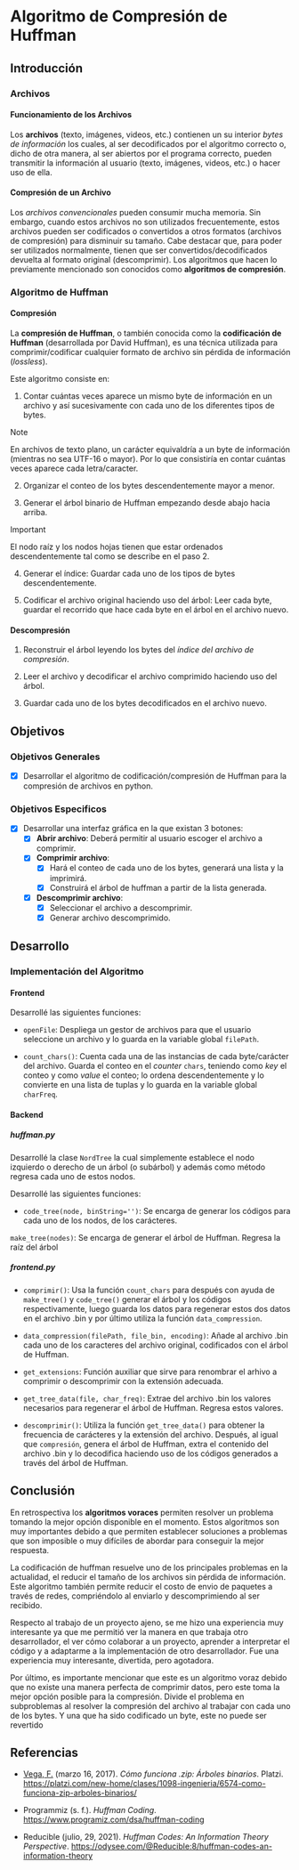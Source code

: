 # Algoritmo de Compresión de Huffman

## Introducción

### Archivos

#### Funcionamiento de los Archivos

Los **archivos** (texto, imágenes, videos, etc.) contienen un su interior _bytes de información_ los cuales, al ser decodificados por el algoritmo correcto o, dicho de otra manera, al ser abiertos por el programa correcto, pueden transmitir la información al usuario (texto, imágenes, videos, etc.) o hacer uso de ella.

#### Compresión de un Archivo

Los _archivos convencionales_ pueden consumir mucha memoria. Sin embargo, cuando estos archivos no son utilizados frecuentemente, estos archivos pueden ser codificados o convertidos a otros formatos (archivos de compresión) para disminuir su tamaño. Cabe destacar que, para poder ser utilizados normalmente, tienen que ser convertidos/decodificados devuelta al formato original (descomprimir). Los algoritmos que hacen lo previamente mencionado son conocidos como **algoritmos de compresión**.

### Algoritmo de Huffman

#### Compresión

La **compresión de Huffman**, o también conocida como la **codificación de Huffman** (desarrollada por David Huffman), es una técnica utilizada para comprimir/codificar cualquier formato de archivo sin pérdida de información (_lossless_).

Este algoritmo consiste en:

1. Contar cuántas veces aparece un mismo byte de información en un archivo y así sucesivamente con cada uno de los diferentes tipos de bytes.

> [!NOTE]
>
> En archivos de texto plano, un carácter equivaldría a un byte de información (mientras no sea UTF-16 o mayor). Por lo que consistiría en contar cuántas veces aparece cada letra/caracter.

2. Organizar el conteo de los bytes descendentemente mayor a menor.

3. Generar el árbol binario de Huffman empezando desde abajo hacia arriba.

> [!IMPORTANT]
>
> El nodo raíz y los nodos hojas tienen que estar ordenados descendentemente tal como se describe en el paso 2.

4. Generar el índice: Guardar cada uno de los tipos de bytes descendentemente.

5. Codificar el archivo original haciendo uso del árbol: Leer cada byte, guardar el recorrido que hace cada byte en el árbol en el archivo nuevo.

#### Descompresión

1. Reconstruir el árbol leyendo los bytes del _índice del archivo de compresión_.

2. Leer el archivo y decodificar el archivo comprimido haciendo uso del árbol.

3. Guardar cada uno de los bytes decodificados en el archivo nuevo.

## Objetivos

### Objetivos Generales

- [x] Desarrollar el algoritmo de codificación/compresión de Huffman para la compresión de archivos en python.

### Objetivos Especificos

- [x] Desarrollar una interfaz gráfica en la que existan 3 botones:
  - [x] **Abrir archivo**: Deberá permitir al usuario escoger el archivo a comprimir.
  - [x] **Comprimir archivo**:
    - [x] Hará el conteo de cada uno de los bytes, generará una lista y la imprimirá.
    - [x] Construirá el árbol de huffman a partir de la lista generada.
  - [x] **Descomprimir archivo**:
    - [x] Seleccionar el archivo a descomprimir.
    - [x] Generar archivo descomprimido.

## Desarrollo

### Implementación del Algoritmo

#### Frontend

Desarrollé las siguientes funciones:

- `openFile`: Despliega un gestor de archivos para que el usuario seleccione un archivo y lo guarda en la variable global `filePath`.

- `count_chars()`: Cuenta cada una de las instancias de cada byte/carácter del archivo. Guarda el conteo en el _counter_ `chars`, teniendo como _key_ el conteo y como _value_ el conteo; lo ordena descendentemente y lo convierte en una lista de tuplas y lo guarda en la variable global `charFreq`.

#### Backend

##### huffman.py

Desarrollé la clase `NordTree` la cual simplemente establece el nodo izquierdo o derecho de un árbol (o subárbol) y además como método regresa cada uno de estos nodos.

Desarrollé las siguientes funciones:

- `code_tree(node, binString='')`: Se encarga de generar los códigos para cada uno de los nodos, de los carácteres.

`make_tree(nodes)`: Se encarga de generar el árbol de Huffman. Regresa la raíz del árbol

##### frontend.py

- `comprimir()`: Usa la función `count_chars` para después con ayuda de `make_tree()` y `code_tree()` generar el árbol y los códigos respectivamente, luego guarda los datos para regenerar estos dos datos en el archivo .bin y por último utiliza la función `data_compression`.

- `data_compression(filePath, file_bin, encoding)`: Añade al archivo .bin cada uno de los caracteres del archivo original, codificados con el árbol de Huffman.

- `get_extensions`: Función auxiliar que sirve para renombrar el arhivo a comprimir o descomprimir con la extensión adecuada.

- `get_tree_data(file, char_freq)`: Extrae del archivo .bin los valores necesarios para regenerar el árbol de Huffman. Regresa estos valores.

- `descomprimir()`: Utiliza la función `get_tree_data()` para obtener la frecuencia de carácteres y la extensión del archivo. Después, al igual que `compresión`, genera el árbol de Huffman, extra el contenido del archivo .bin y lo decodifica haciendo uso de los códigos generados a través del árbol de Huffman.

## Conclusión

En retrospectiva los **algoritmos voraces** permiten resolver un problema tomando la mejor opción disponible en el momento. Estos algoritmos son muy importantes debido a que permiten establecer soluciones a problemas que son imposible o muy difíciles de abordar para conseguir la mejor respuesta.

La codificación de huffman resuelve uno de los principales problemas en la actualidad, el reducir el tamaño de los archivos sin pérdida de información. Este algoritmo también permite reducir el costo de envio de paquetes a través de redes, compriéndolo al enviarlo y descomprimiendo al ser recibido.

Respecto al trabajo de un proyecto ajeno, se me hizo una experiencia muy interesante ya que me permitió ver la manera en que trabaja otro desarrollador, el ver cómo colaborar a un proyecto, aprender a interpretar el código y a adaptarme a la implementación de otro desarrollador. Fue una experiencia muy interesante, divertida, pero agotadora.

Por último, es importante mencionar que este es un algoritmo voraz debido que no existe una manera perfecta de comprimir datos, pero este toma la mejor opción posible para la compresión. Divide el problema en subproblemas al resolver la compresión del archivo al trabajar con cada uno de los bytes. Y una que ha sido codificado un byte, este no puede ser revertido

## Referencias

- [Vega, F.](https://platzi.com/profes/freddier/) (marzo 16, 2017). _Cómo funciona .zip: Árboles binarios_. Platzi. https://platzi.com/new-home/clases/1098-ingenieria/6574-como-funciona-zip-arboles-binarios/

- Programmiz (s. f.). _Huffman Coding_. https://www.programiz.com/dsa/huffman-coding

- Reducible (julio, 29, 2021). _Huffman Codes: An Information Theory Perspective_. https://odysee.com/@Reducible:8/huffman-codes-an-information-theory
